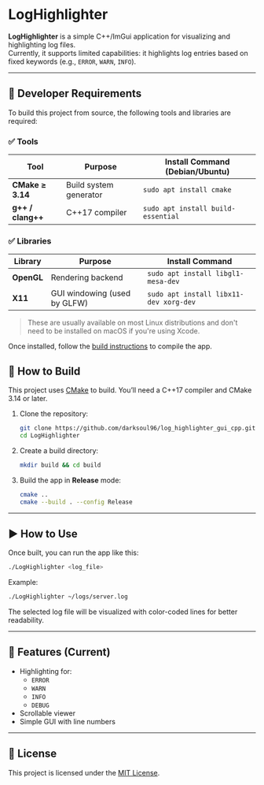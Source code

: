 # LogHighlighter

**LogHighlighter** is a simple C++/ImGui application for visualizing and highlighting log files.  
Currently, it supports limited capabilities: it highlights log entries based on fixed keywords (e.g., `ERROR`, `WARN`, `INFO`).

---

## 🔧 Developer Requirements

To build this project from source, the following tools and libraries are required:

### ✅ Tools

| Tool              | Purpose                        | Install Command (Debian/Ubuntu)           |
|-------------------|--------------------------------|-------------------------------------------|
| **CMake ≥ 3.14**  | Build system generator         | `sudo apt install cmake`                  |
| **g++ / clang++** | C++17 compiler                 | `sudo apt install build-essential`        |

### ✅ Libraries

| Library           | Purpose                        | Install Command                           |
|-------------------|--------------------------------|-------------------------------------------|
| **OpenGL**        | Rendering backend              | `sudo apt install libgl1-mesa-dev`        |
| **X11**           | GUI windowing (used by GLFW)   | `sudo apt install libx11-dev xorg-dev`    |

> These are usually available on most Linux distributions and don't need to be installed on macOS if you're using Xcode.

Once installed, follow the [build instructions](#-how-to-build) to compile the app.


## 🧪 How to Build

This project uses [CMake](https://cmake.org/) to build. You’ll need a C++17 compiler and CMake 3.14 or later.

1. Clone the repository:
   ```bash
   git clone https://github.com/darksoul96/log_highlighter_gui_cpp.git
   cd LogHighlighter
   ```

2. Create a build directory:
   ```bash
   mkdir build && cd build
   ```

3. Build the app in **Release** mode:
   ```bash
   cmake ..
   cmake --build . --config Release
   ```

---

## ▶️ How to Use

Once built, you can run the app like this:

```bash
./LogHighlighter <log_file>
```

Example:

```bash
./LogHighlighter ~/logs/server.log
```

The selected log file will be visualized with color-coded lines for better readability.

---

## 📌 Features (Current)

- Highlighting for:
  - `ERROR`
  - `WARN`
  - `INFO`
  - `DEBUG`
- Scrollable viewer
- Simple GUI with line numbers

---

## 📜 License

This project is licensed under the [MIT License](LICENSE).
